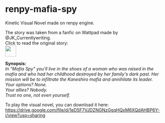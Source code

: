 # renpy-mafia-spy
Kinetic Visual Novel made on renpy engine.

The story was taken from a fanfic on Wattpad made by @JK_Currentlywriting.<br>
Click to read the original story:<br>
<a href="https://www.wattpad.com/story/329605406-espi%C3%A3-da-m%C3%A1fia-fanfic-luca-kaneshiro-x-leitor"><img src="https://static-00.iconduck.com/assets.00/wattpad-icon-256x256-x036umto.png" width="35" height="35"></a> 

<b>Synopsis:</b><br>
<i>In "Mafia Spy" you'll live in the shoes of a woman who was raised in the mafia and who had her childhood destroyed by her family's dark past. Her mission will be to infiltrate the Kaneshiro mafia and annihilate its leader.<br>
Your options? None.<br>
Your allies? Nobody.<br>
Trust no one, not even yourself.</i>

To play the visual novel, you can download it here:<br>
https://drive.google.com/file/d/1eD5F7VJDZNGNzGgqHQxM6XQdAHBP6Y-i/view?usp=sharing
